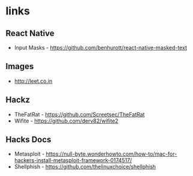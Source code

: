 # links

## React Native

- Input Masks - https://github.com/benhurott/react-native-masked-text

## Images
- http://leet.co.in

## Hackz

- TheFatRat - https://github.com/Screetsec/TheFatRat
- Wifite - https://github.com/derv82/wifite2

## Hacks Docs

- Metasploit - https://null-byte.wonderhowto.com/how-to/mac-for-hackers-install-metasploit-framework-0174517/
- Shellphish - https://github.com/thelinuxchoice/shellphish
